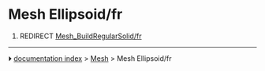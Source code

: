 # Mesh Ellipsoid/fr
1.  REDIRECT [Mesh_BuildRegularSolid/fr](Mesh_BuildRegularSolid/fr.md)



---
⏵ [documentation index](../README.md) > [Mesh](Mesh_Workbench.md) > Mesh Ellipsoid/fr
